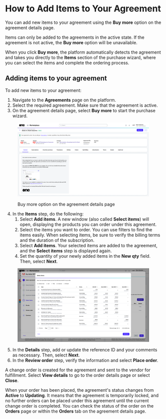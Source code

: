 # How to Add Items to Your Agreement

You can add new items to your agreement using the **Buy more** option on the agreement details page.&#x20;

Items can only be added to the agreements in the active state. If the agreement is not active, the **Buy more** option will be unavailable.&#x20;

When you click **Buy more**, the platform automatically detects the agreement and takes you directly to the **Items** section of the purchase wizard, where you can select the items and complete the ordering process.

## Adding items to your agreement <a href="#adding-new-items-to-your-agreement" id="adding-new-items-to-your-agreement"></a>

To add new items to your agreement:

1. Navigate to the **Agreements** page on the platform.&#x20;
2. Select the required agreement. Make sure that the agreement is active.
3. On the agreement details page, select **Buy more** to start the purchase wizard. &#x20;

<figure><img src="../../../.gitbook/assets/AgeementsDetails.png" alt=""><figcaption><p>Buy more option on the agreement details page</p></figcaption></figure>

4. In the **Items** step, do the following:
   1. Select **Add items**. A new window (also called **Select items**) will open, displaying the products you can order under this agreement.
   2. Select the items you want to order. You can use filters to find the items easily. When selecting items, be sure to verify the billing terms and the duration of the subscription.
   3. Select **Add items**. Your selected items are added to the agreement, and the **Select items** step is displayed again.
   4. Set the quantity of your newly added items in the **New qty** field. Then, select **Next**.

<figure><img src="../../../.gitbook/assets/adobe_select_items.png" alt=""><figcaption></figcaption></figure>

5. In the **Details** step, add or update the reference ID and your comments as necessary. Then, select **Next**.
6. In the **Review order** step, verify the information and select **Place order**_._

A change order is created for the agreement and sent to the vendor for fulfillment. Select **View details** to go to the order details page or select **Close**.

When your order has been placed, the agreement's status changes from **Active** to **Updating**. It means that the agreement is temporarily locked, and no further orders can be placed under this agreement until the current change order is completed. You can check the status of the order on the **Orders** page or within the **Orders** tab on the agreement details page.
